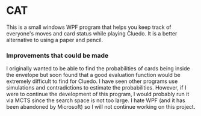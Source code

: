# CAT

This is a small windows WPF program that helps you keep track of everyone's moves and card status while playing Cluedo. It is a better alternative to using a paper and pencil. 

### Improvements that could be made

I originally wanted to be able to find the probabilities of cards being inside the envelope but soon found that a good evaluation function would be extremely difficult to find for Cluedo. I have seen other programs use simulations and contradictions to estimate the probabilities. However, if I were to continue the development of this program, I would probably run it via MCTS since the search space is not too large. I hate WPF (and it has been abandoned by Microsoft) so I will not continue working on this project. 

